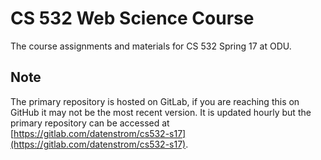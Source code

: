 # CS 532 Web Science Course

The course assignments and materials for CS 532 Spring 17 at ODU.

## Note

The primary repository is hosted on GitLab, if you are reaching this
on GitHub it may not be the most recent version. It is updated hourly
but the primary repository can be accessed at
[https://gitlab.com/datenstrom/cs532-s17](https://gitlab.com/datenstrom/cs532-s17).
